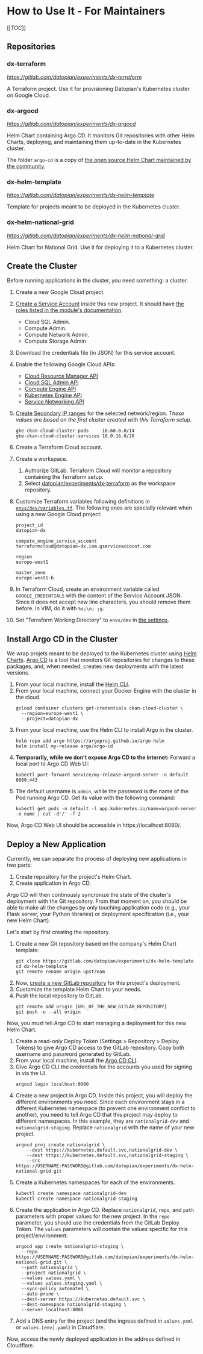 # How to Use It - For Maintainers

[[_TOC_]]

## Repositories

### dx-terraform

_https://gitlab.com/datopian/experiments/dx-terraform_

A Terraform project. Use it for provisioning Datopian's Kubernetes cluster on Google Cloud.

### dx-argocd

_https://gitlab.com/datopian/experiments/dx-argocd_

Helm Chart containing Argo CD. It monitors Git repositories with other Helm Charts, deploying, and maintaining them up-to-date in the Kubernetes cluster.

The folder `argo-cd` is a copy of [the open source Helm Chart maintained by the community](https://github.com/argoproj/argo-helm/tree/master/charts/argo-cd).

### dx-helm-template

_https://gitlab.com/datopian/experiments/dx-helm-template_

Template for projects meant to be deployed in the Kubernetes cluster.

### dx-helm-national-grid

_https://gitlab.com/datopian/experiments/dx-helm-national-grid_

Helm Chart for National Grid. Use it for deploying it to a Kubernetes cluster.

## Create the Cluster

Before running applications in the cluster, you need something: a cluster.

1. Create a new Google Cloud project.
2. [Create a Service Account](https://developers.google.com/accounts/docs/application-default-credentials) inside this new project. It should have [the roles listed in the module's documentation](https://github.com/terraform-google-modules/terraform-google-kubernetes-engine#configure-a-service-account).
   - Cloud SQL Admin.
   - Compute Admin.
   - Compute Network Admin.
   - Compute Storage Admin
3. Download the credentials file (in JSON) for this service account.
4. Enable the following Google Cloud APIs:
   - [Cloud Resource Manager API](https://console.developers.google.com/apis/api/cloudresourcemanager.googleapis.com/overview)
   - [Cloud SQL Admin API](https://console.developers.google.com/apis/api/sqladmin.googleapis.com/overview)
   - [Compute Engine API](https://console.developers.google.com/apis/api/compute.googleapis.com/overview)
   - [Kubernetes Engine API](https://console.developers.google.com/apis/api/container.googleapis.com/overview)
   - [Service Networking API](https://console.developers.google.com/apis/api/servicenetworking.googleapis.com/overview)
5. [Create Secondary IP ranges](https://console.cloud.google.com/networking/subnetworks/details/europe-west1/default) for the selected network/region. _These values are based on the first cluster created with this Terraform setup._
   ```
   gke-ckan-cloud-cluster-pods     10.60.0.0/14
   gke-ckan-cloud-cluster-services 10.0.16.0/20
   ```
6. Create a Terraform Cloud account.
7. Create a workspace.
   1. Authorize GitLab. Terraform Cloud will monitor a repository containing the Terraform setup.
   2. Select [datopian/experiments/dx-terraform](https://gitlab.com/datopian/experiments/dx-terraform) as the workspace repository.
8. Customize Terraform variables following definitions in [`envs/dev/variables.tf`](https://gitlab.com/datopian/experiments/dx-terraform/-/blob/master/envs/dev/variables.tf). The following ones are specially relevant when using a new Google Cloud project:

   ```
   project_id
   datopian-dx

   compute_engine_service_account
   terraformcloud@datopian-dx.iam.gserviceaccount.com

   region
   europe-west1

   master_zone
   europe-west1-b
   ```

9. In Terraform Cloud, create an environment variable called `GOOGLE_CREDENTIALS` with the content of the Service Account JSON. Since it does not accept new line characters, you should remove them before. In VIM, do it with `%s;\n; ;g`.
10. Set "Terraform Working Directory" to `envs/dev` in [the settings](https://app.terraform.io/app/datopian/workspaces/dx/settings/general).

## Install Argo CD in the Cluster

We wrap projets meant to be deployed to the Kubernetes cluster using [Helm Charts](https://helm.sh/). [Argo CD](https://argoproj.github.io/argo-cd/) is a tool that monitors Git repositories for changes to these packages, and, when needed, creates new deployments with the latest versions.

1. From your local machine, install the [Helm CLI](https://helm.sh/docs/intro/install/).
2. From your local machine, connect your Docker Engine with the cluster in the cloud.
   ```
   gcloud container clusters get-credentials ckan-cloud-cluster \
     --region=europe-west1 \
     --project=datopian-dx
   ```
3. From your local machine, use the Helm CLI to install Argo in the cluster.
   ```
   helm repo add argo https://argoproj.github.io/argo-helm
   helm install my-release argo/argo-cd
   ```
4. **Temporarily, while we don't expose Argo CD to the internet:** Forward a local port to Argo CD Web UI:
   ```
   kubectl port-forward service/my-release-argocd-server -n default 8080:443
   ```
5. The default username is `admin`, while the password is the name of the Pod running Argo CD. Get its value with the following command:
   ```
   kubectl get pods -n default -l app.kubernetes.io/name=argocd-server -o name | cut -d'/' -f 2
   ```

Now, Argo CD Web UI should be accessible in https://localhost:8080/.

## Deploy a New Application

Currently, we can separate the process of deploying new applications in two parts:

1. Create repository for the project's Helm Chart.
2. Create application in Argo CD.

Argo CD will then continously syncronize the state of the cluster's deployment with the Git repository. From that moment on, you should be able to make all the changes by only touching application code (e.g., your Flask server, your Python libraries) or deployment specification (i.e., your new Helm Chart).

Let's start by first creating the repository.

1. Create a new Git repository based on the company's Helm Chart template:
   ```
   git clone https://gitlab.com/datopian/experiments/dx-helm-template
   cd dx-helm-template
   git remote rename origin upstream
   ```
2. Now, [create a new GitLab repository](https://gitlab.com/projects/new?namespace_id=5587649) for this project's deployment.
3. Customize the template Helm Chart to your needs.
4. Push the local repository to GitLab.
   ```
   git remote add origin [URL_OF_THE_NEW_GITLAB_REPOSITORY]
   git push -u --all origin
   ```

Now, you must tell Argo CD to start managing a deployment for this new Helm Chart.

1. Create a read-only Deploy Token (Settings > Repository > Deploy Tokens) to give Argo CD access to the GitLab repository. Copy both username and password generated by GitLab.
2. From your local machine, install the [Argo CD CLI](https://argoproj.github.io/argo-cd/cli_installation/).
3. Give Argo CD CLI the credentials for the accounts you used for signing in via the UI.
   ```
   argocd login localhost:8080
   ```
4. Create a new project in Argo CD. Inside this project, you will deploy the different environments you need. Since each environment stays in a different Kubernetes namespace (to prevent one environment conflict to another), you need to tell Argo CD that this project may deploy to different namespaces. In this example, they are `nationalgrid-dev` and `nationalgrid-staging`. Replace `nationalgrid` with the name of your new project.
   ```
   argocd proj create nationalgrid \
       --dest https://kubernetes.default.svc,nationalgrid-dev \
       --dest https://kubernetes.default.svc,nationalgrid-staging \
       --src https://USERNAME:PASSWORD@gitlab.com/datopian/experiments/dx-helm-national-grid.git
   ```
5. Create a Kubernetes namespaces for each of the environments.
   ```
   kubectl create namespace nationalgrid-dev
   kubectl create namespace nationalgrid-staging
   ```
6. Create the application in Argo CD. Replace `nationalgrid`, `repo`, and `path` parameters with proper values for the new project. In the `repo` parameter, you should use the credentials from the GitLab Deploy Token. The `values` parameters will contain the values specific for this project/environment:
   ```
   argocd app create nationalgrid-staging \
     --repo https://USERNAME:PASSWORD@gitlab.com/datopian/experiments/dx-helm-national-grid.git \
     --path nationalgrid \
     --project nationalgrid \
     --values values.yaml \
     --values values.staging.yaml \
     --sync-policy automated \
     --auto-prune \
     --dest-server https://kubernetes.default.svc \
     --dest-namespace nationalgrid-staging \
     --server localhost:8080
   ```
7. Add a DNS entry for the project (and the ingress defined in `values.yaml` or `values.[env].yaml`) in Cloudflare.

Now, access the newly deployed application in the address defined in Cloudflare.
